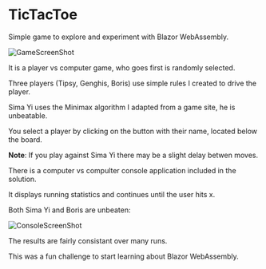 # TicTacToe

Simple game to explore and experiment with Blazor WebAssembly.

![GameScreenShot](https://github.com/daharper/TicTacToe/assets/2164086/9313a024-9827-45bb-bcac-8be3ce78cbfc)

It is a player vs computer game, who goes first is randomly selected.

Three players (Tipsy, Genghis, Boris) use simple rules I created to drive the player.

Sima Yi uses the Minimax algorithm I adapted from a game site, he is unbeatable.

You select a player by clicking on the button with their name, located below the board.

**Note**: If you play against Sima Yi there may be a slight delay betwen moves.

There is a computer vs compulter console application included in the solution.

It displays running statistics and continues until the user hits x.

Both Sima Yi and Boris are unbeaten:

![ConsoleScreenShot](https://github.com/daharper/TicTacToe/assets/2164086/a9c28cfc-0c18-4494-bf5f-902884986fa7)

The results are fairly consistant over many runs.

This was a fun challenge to start learning about Blazor WebAssembly.
